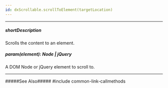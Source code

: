 ```yaml
---
id: dxScrollable.scrollToElement(targetLocation)
---
```

---
##### shortDescription
Scrolls the content to an element.

##### param(element): Node | jQuery
A DOM Node or jQuery element to scroll to.

---
#####See Also#####
#include common-link-callmethods